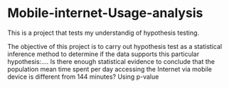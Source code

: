 # Mobile-internet-Usage-analysis
This is a project that tests my understandig of hypothesis testing.

The objective of this project is to carry out hypothesis test as a statistical inference method to determine if the data supports this particular hypothesis:.... Is there enough statistical evidence to conclude that the population mean time spent per day accessing the Internet via mobile device is different from 144 minutes? Using p-value
